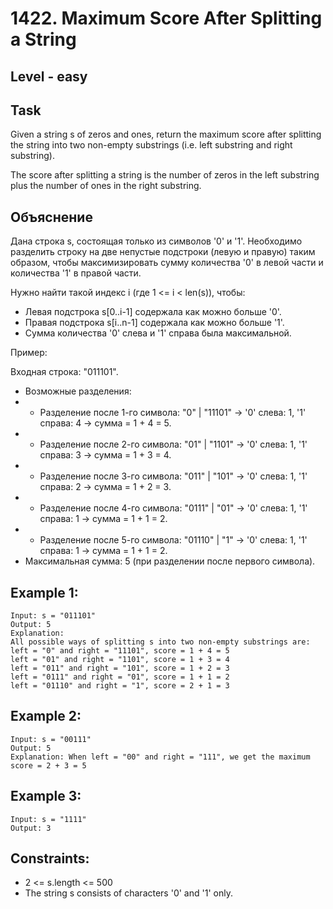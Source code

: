 # 1422. Maximum Score After Splitting a String


## Level - easy


## Task
Given a string s of zeros and ones, return the maximum score after splitting the string into two non-empty substrings (i.e. left substring and right substring).

The score after splitting a string is the number of zeros in the left substring plus the number of ones in the right substring.


## Объяснение
Дана строка s, состоящая только из символов '0' и '1'. 
Необходимо разделить строку на две непустые подстроки (левую и правую) таким образом, 
чтобы максимизировать сумму количества '0' в левой части и количества '1' в правой части.

Нужно найти такой индекс i (где 1 <= i < len(s)), чтобы:
- Левая подстрока s[0..i-1] содержала как можно больше '0'.
- Правая подстрока s[i..n-1] содержала как можно больше '1'.
- Сумма количества '0' слева и '1' справа была максимальной.

Пример:

Входная строка: "011101".

- Возможные разделения:
- - Разделение после 1-го символа: "0" | "11101" → '0' слева: 1, '1' справа: 4 → сумма = 1 + 4 = 5.
- - Разделение после 2-го символа: "01" | "1101" → '0' слева: 1, '1' справа: 3 → сумма = 1 + 3 = 4.
- - Разделение после 3-го символа: "011" | "101" → '0' слева: 1, '1' справа: 2 → сумма = 1 + 2 = 3.
- - Разделение после 4-го символа: "0111" | "01" → '0' слева: 1, '1' справа: 1 → сумма = 1 + 1 = 2.
- - Разделение после 5-го символа: "01110" | "1" → '0' слева: 1, '1' справа: 1 → сумма = 1 + 1 = 2.
- Максимальная сумма: 5 (при разделении после первого символа).


## Example 1:
```
Input: s = "011101"
Output: 5 
Explanation: 
All possible ways of splitting s into two non-empty substrings are:
left = "0" and right = "11101", score = 1 + 4 = 5 
left = "01" and right = "1101", score = 1 + 3 = 4 
left = "011" and right = "101", score = 1 + 2 = 3 
left = "0111" and right = "01", score = 1 + 1 = 2 
left = "01110" and right = "1", score = 2 + 1 = 3
```

## Example 2:
```
Input: s = "00111"
Output: 5
Explanation: When left = "00" and right = "111", we get the maximum score = 2 + 3 = 5
```


## Example 3:
```
Input: s = "1111"
Output: 3
```

## Constraints:
- 2 <= s.length <= 500
- The string s consists of characters '0' and '1' only.